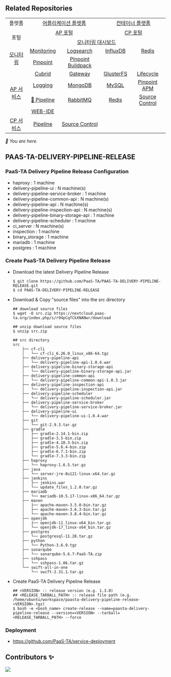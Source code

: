 ## Related Repositories

<table>
  <tr>
    <td colspan=2 align=center>플랫폼</td>
    <td colspan=2 align=center><a href="https://github.com/PaaS-TA/paasta-deployment">어플리케이션 플랫폼</a></td>
    <td colspan=2 align=center><a href="https://github.com/PaaS-TA/paas-ta-container-platform">컨테이너 플랫폼</a></td>
  </tr>
  <tr>
    <td colspan=2 rowspan=2 align=center>포털</td>
    <td colspan=2 align=center><a href="https://github.com/PaaS-TA/portal-deployment">AP 포털</a></td>
    <td colspan=2 align=center><a href="https://github.com/PaaS-TA/container-platform-portal-release">CP 포털</a></td>
  </tr>
  <tr align=center>
    <td colspan=4><a href="https://github.com/PaaS-TA/PaaS-TA-Monitoring">모니터링 대시보드</a></td>
  </tr>
  <tr align=center>
    <td rowspan=2 colspan=2><a href="https://github.com/PaaS-TA/monitoring-deployment">모니터링</a></td>
    <td><a href="https://github.com/PaaS-TA/PaaS-TA-Monitoring-Release">Monitoring</a></td>
    <td><a href="https://github.com/PaaS-TA/paas-ta-monitoring-logsearch-release">Logsearch</a></td>
    <td><a href="https://github.com/PaaS-TA/paas-ta-monitoring-influxdb-release">InfluxDB</a></td>
    <td><a href="https://github.com/PaaS-TA/paas-ta-monitoring-redis-release">Redis</a></td>
  </tr>
  <tr align=center>
    <td><a href="https://github.com/PaaS-TA/PAAS-TA-PINPOINT-MONITORING-RELEASE">Pinpoint</td>
    <td><a href="https://github.com/PaaS-TA/PAAS-TA-PINPOINT-MONITORING-BUILDPACK">Pinpoint Buildpack</td>
    <td></td>
    <td></td>
  </tr>
  </tr>
  <tr align=center>
    <td rowspan=4 colspan=2><a href="https://github.com/PaaS-TA/service-deployment">AP 서비스</a></td>
    <td><a href="https://github.com/PaaS-TA/PAAS-TA-CUBRID-RELEASE">Cubrid</a></td>
    <td><a href="https://github.com/PaaS-TA/PAAS-TA-API-GATEWAY-SERVICE-RELEASE">Gateway</a></td>
    <td><a href="https://github.com/PaaS-TA/PAAS-TA-GLUSTERFS-RELEASE">GlusterFS</a></td>
    <td><a href="https://github.com/PaaS-TA/PAAS-TA-APP-LIFECYCLE-SERVICE-RELEASE">Lifecycle</a></td>
  </tr>
  <tr align=center>
    <td><a href="https://github.com/PaaS-TA/PAAS-TA-LOGGING-SERVICE-RELEASE">Logging</a></td>
    <td><a href="https://github.com/PaaS-TA/PAAS-TA-MONGODB-SHARD-RELEASE">MongoDB</a></td>
    <td><a href="https://github.com/PaaS-TA/PAAS-TA-MYSQL-RELEASE">MySQL</a></td>
    <td><a href="https://github.com/PaaS-TA/PAAS-TA-PINPOINT-RELEASE">Pinpoint APM</a></td>
  </tr>
  <tr align=center>
    <td><a href="https://github.com/PaaS-TA/PAAS-TA-DELIVERY-PIPELINE-RELEASE">🚩 Pipeline</a></td>
    <td align=center><a href="https://github.com/PaaS-TA/rabbitmq-release">RabbitMQ</a></td>
    <td><a href="https://github.com/PaaS-TA/PAAS-TA-ON-DEMAND-REDIS-RELEASE">Redis</a></td>
    <td><a href="https://github.com/PaaS-TA/PAAS-TA-SOURCE-CONTROL-RELEASE">Source Control</a></td>
  </tr>
  <tr align=center>
    <td><a href="https://github.com/PaaS-TA/PAAS-TA-WEB-IDE-RELEASE-NEW">WEB-IDE</a></td>
    <td></td>
    <td></td>
    <td></td>
  </tr>
  <tr align=center>
    <td rowspan=1 colspan=2><a href="https://github.com/PaaS-TA/paas-ta-container-platform-deployment">CP 서비스</a></td>
    <td><a href="https://github.com/PaaS-TA/container-platform-pipeline-release">Pipeline</a></td>
    <td><a href="https://github.com/PaaS-TA/container-platform-source-control-release">Source Control</a></td>
    <td></td>
    <td></td>
  </tr>
</table>
<i>🚩 You are here.</i>



  

  


## PAAS-TA-DELIVERY-PIPELINE-RELEASE  

### PaaS-TA Delivery Pipeline Release Configuration  

  - haproxy : 1 machine  
  - delivery-pipeline-ui : N machine(s)  
  - delivery-pipeline-service-broker : 1 machine  
  - delivery-pipeline-common-api : N machine(s)  
  - delivery-pipeline-api : N machine(s)  
  - delivery-pipeline-inspection-api : N machine(s)  
  - delivery-pipeline-binary-storage-api : 1 machine  
  - delivery-pipeline-scheduler : 1 machine  
  - ci_server : N machine(s)  
  - inspection : 1 machine  
  - binary_storage : 1 machine  
  - mariadb : 1 machine  
  - postgres : 1 machine  

### Create PaaS-TA Delivery Pipeline Release  
  - Download the latest Delivery Pipeline Release  
    ```   
    $ git clone https://github.com/PaaS-TA/PAAS-TA-DELIVERY-PIPELINE-RELEASE.git
    $ cd PAAS-TA-DELIVERY-PIPELINE-RELEASE  
    ```  
  - Download & Copy "source files" into the src directory  
    ```  
    ## download source files
    $ wget -O src.zip https://nextcloud.paas-ta.org/index.php/s/r94pCqfCkXNANwr/download

    ## unzip download source files
    $ unzip src.zip  

    ## src directory
    src  
        ├── cf-cli  
        │   └── cf-cli_6.26.0_linux_x86-64.tgz  
        ├── delivery-pipeline-api  
        │   └── delivery-pipeline-api-1.0.4.war  
        ├── delivery-pipeline-binary-storage-api  
        │   └── delivery-pipeline-binary-storage-api.jar  
        ├── delivery-pipeline-common-api  
        │   └── delivery-pipeline-common-api-1.0.3.jar
        ├── delivery-pipeline-inspection-api  
        │   └── delivery-pipeline-inspection-api.jar  
        ├── delivery-pipeline-scheduler  
        │   └── delivery-pipeline-scheduler.jar  
        ├── delivery-pipeline-service-broker  
        │   └── delivery-pipeline-service-broker.jar  
        ├── delivery-pipeline-ui  
        │   └── delivery-pipeline-ui-1.0.4.war  
        ├── git  
        │   └── git-2.9.3.tar.gz  
        ├── gradle  
        │   ├── gradle-2.14.1-bin.zip  
        │   ├── gradle-3.5-bin.zip
        │   ├── gradle-4.10.3-bin.zip
        │   ├── gradle-5.6.4-bin.zip
        │   ├── gradle-6.7.1-bin.zip  
        │   └── gradle-7.3.3-bin.zip          
        ├── haproxy  
        │   └── haproxy-1.6.5.tar.gz  
        ├── java  
        │   └── server-jre-8u121-linux-x64.tar.gz  
        ├── jenkins  
        │   ├── jenkins.war  
        │   └── update_files_1.2.0.tar.gz  
        ├── mariadb  
        │   └── mariadb-10.5.17-linux-x86_64.tar.gz
        ├── maven  
        │   ├── apache-maven-3.5.0-bin.tar.gz          
        │   ├── apache-maven-3.6.3-bin.tar.gz                  
        │   └── apache-maven-3.8.4-bin.tar.gz  
        ├── openjdk
        │   ├── openjdk-11_linux-x64_bin.tar.gz
        │   └── openjdk-17_linux-x64_bin.tar.gz
        ├── postgres  
        │   └── postgresql-11.20.tar.gz
        ├── python  
        │   └── Python-3.6.9.tgz
        ├── sonarqube  
        │   └── sonarqube-5.6.7-PaaS-TA.zip
        ├── sshpass  
        │   └── sshpass-1.06.tar.gz  
        └── swift-all-in-one  
            └── swift-2.31.1.tar.gz
    ```  
  - Create PaaS-TA Delivery Pipeline Release  
    ```  
    ## <VERSION> :: release version (e.g. 1.3.0)
    ## <RELEASE_TARBALL_PATH> :: release file path (e.g. /home/ubuntu/workspace/paasta-delivery-pipeline-release-<VERSION>.tgz)
    $ bosh -e <bosh_name> create-release --name=paasta-delivery-pipeline-release --version=<VERSION> --tarball=<RELEASE_TARBALL_PATH> --force
    ```  

### Deployment    
  - https://github.com/PaaS-TA/service-deployment  


## Contributors ✨
<a href="https://github.com/PaaS-TA/PAAS-TA-DELIVERY-PIPELINE-RELEASE/graphs/contributors">
  <img src="https://contrib.rocks/image?repo=PaaS-TA/PAAS-TA-DELIVERY-PIPELINE-RELEASE" />
</a>
